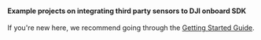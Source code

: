 #### Example projects on integrating third party sensors to DJI onboard SDK

If you're new here, we recommend going through the [Getting Started Guide](https://developer.dji.com/onboard-sdk/documentation/quick-start/index.html).